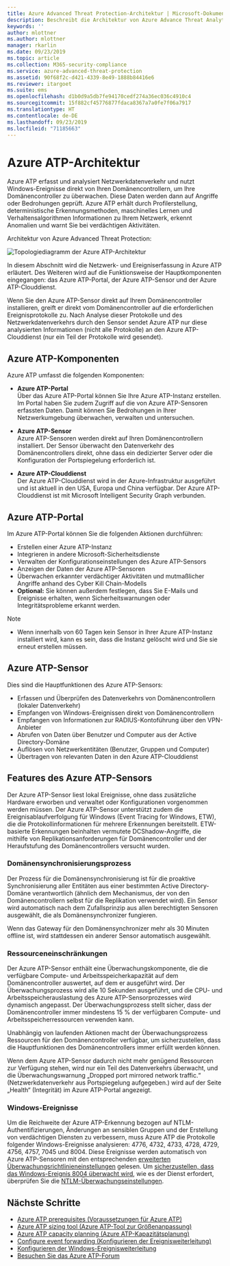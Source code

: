 ```yaml
---
title: Azure Advanced Threat Protection-Architektur | Microsoft-Dokumentation
description: Beschreibt die Architektur von Azure Advance Threat Analytics (ATP)
keywords: ''
author: mlottner
ms.author: mlottner
manager: rkarlin
ms.date: 09/23/2019
ms.topic: article
ms.collection: M365-security-compliance
ms.service: azure-advanced-threat-protection
ms.assetid: 90f68f2c-d421-4339-8e49-1888b84416e6
ms.reviewer: itargoet
ms.suite: ems
ms.openlocfilehash: d1b0d9a5db7fe94170cedf274a36ec036c4910c4
ms.sourcegitcommit: 15f882cf45776877fdaca8367a7a0fe7f06a7917
ms.translationtype: HT
ms.contentlocale: de-DE
ms.lasthandoff: 09/23/2019
ms.locfileid: "71185663"
---
```

# <a name="azure-atp-architecture"></a>Azure ATP-Architektur

Azure ATP erfasst und analysiert Netzwerkdatenverkehr und nutzt Windows-Ereignisse direkt von Ihren Domänencontrollern, um Ihre Domänencontroller zu überwachen. Diese Daten werden dann auf Angriffe oder Bedrohungen geprüft. Azure ATP erhält durch Profilerstellung, deterministische Erkennungsmethoden, maschinelles Lernen und Verhaltensalgorithmen Informationen zu Ihrem Netzwerk, erkennt Anomalien und warnt Sie bei verdächtigen Aktivitäten.

Architektur von Azure Advanced Threat Protection:

![Topologiediagramm der Azure ATP-Architektur](media/atp-architecture-topology.png)

In diesem Abschnitt wird die Netzwerk- und Ereigniserfassung in Azure ATP erläutert. Des Weiteren wird auf die Funktionsweise der Hauptkomponenten eingegangen: das Azure ATP-Portal, der Azure ATP-Sensor und der Azure ATP-Clouddienst. 

Wenn Sie den Azure ATP-Sensor direkt auf Ihrem Domänencontroller installieren, greift er direkt vom Domänencontroller auf die erforderlichen Ereignisprotokolle zu. Nach Analyse dieser Protokolle und des Netzwerkdatenverkehrs durch den Sensor sendet Azure ATP nur diese analysierten Informationen (nicht alle Protokolle) an den Azure ATP-Clouddienst (nur ein Teil der Protokolle wird gesendet). 

## <a name="azure-atp-components"></a>Azure ATP-Komponenten
Azure ATP umfasst die folgenden Komponenten:

-   **Azure ATP-Portal** <br>
Über das Azure ATP-Portal können Sie Ihre Azure ATP-Instanz erstellen. Im Portal haben Sie zudem Zugriff auf die von Azure ATP-Sensoren erfassten Daten. Damit können Sie Bedrohungen in Ihrer Netzwerkumgebung überwachen, verwalten und untersuchen.  
-   **Azure ATP-Sensor**<br>
Azure ATP-Sensoren werden direkt auf Ihren Domänencontrollern installiert. Der Sensor überwacht den Datenverkehr des Domänencontrollers direkt, ohne dass ein dedizierter Server oder die Konfiguration der Portspiegelung erforderlich ist.

-   **Azure ATP-Clouddienst**<br>
Der Azure ATP-Clouddienst wird in der Azure-Infrastruktur ausgeführt und ist aktuell in den USA, Europa und China verfügbar. Der Azure ATP-Clouddienst ist mit Microsoft Intelligent Security Graph verbunden. 

## <a name="azure-atp-portal"></a>Azure ATP-Portal 
Im Azure ATP-Portal können Sie die folgenden Aktionen durchführen:
- Erstellen einer Azure ATP-Instanz
- Integrieren in andere Microsoft-Sicherheitsdienste 
- Verwalten der Konfigurationseinstellungen des Azure ATP-Sensors 
- Anzeigen der Daten der Azure ATP-Sensoren
- Überwachen erkannter verdächtiger Aktivitäten und mutmaßlicher Angriffe anhand des Cyber Kill Chain-Modells
- **Optional:** Sie können außerdem festlegen, dass Sie E-Mails und Ereignisse erhalten, wenn Sicherheitswarnungen oder Integritätsprobleme erkannt werden.

> [!NOTE]
> - Wenn innerhalb von 60 Tagen kein Sensor in Ihrer Azure ATP-Instanz installiert wird, kann es sein, dass die Instanz gelöscht wird und Sie sie erneut erstellen müssen.

## <a name="azure-atp-sensor"></a>Azure ATP-Sensor
Dies sind die Hauptfunktionen des Azure ATP-Sensors:
- Erfassen und Überprüfen des Datenverkehrs von Domänencontrollern (lokaler Datenverkehr)
- Empfangen von Windows-Ereignissen direkt von Domänencontrollern 
- Empfangen von Informationen zur RADIUS-Kontoführung über den VPN-Anbieter
- Abrufen von Daten über Benutzer und Computer aus der Active Directory-Domäne
- Auflösen von Netzwerkentitäten (Benutzer, Gruppen und Computer)
- Übertragen von relevanten Daten in den Azure ATP-Clouddienst

 
## <a name="azure-atp-sensor-features"></a>Features des Azure ATP-Sensors

Der Azure ATP-Sensor liest lokal Ereignisse, ohne dass zusätzliche Hardware erworben und verwaltet oder Konfigurationen vorgenommen werden müssen. Der Azure ATP-Sensor unterstützt zudem die Ereignisablaufverfolgung für Windows (Event Tracing for Windows, ETW), die die Protokollinformationen für mehrere Erkennungen bereitstellt. ETW-basierte Erkennungen beinhalten vermutete DCShadow-Angriffe, die mithilfe von Replikationsanforderungen für Domänencontroller und der Heraufstufung des Domänencontrollers versucht wurden.

### <a name="domain-synchronizer-process"></a>Domänensynchronisierungsprozess

Der Prozess für die Domänensynchronisierung ist für die proaktive Synchronisierung aller Entitäten aus einer bestimmten Active Directory-Domäne verantwortlich (ähnlich dem Mechanismus, der von den Domänencontrollern selbst für die Replikation verwendet wird). Ein Sensor wird automatisch nach dem Zufallsprinzip aus allen berechtigten Sensoren ausgewählt, die als Domänensynchronizer fungieren. 

Wenn das Gateway für den Domänensynchronizer mehr als 30 Minuten offline ist, wird stattdessen ein anderer Sensor automatisch ausgewählt. 
    
### <a name="resource-limitations"></a>Ressourceneinschränkungen

Der Azure ATP-Sensor enthält eine Überwachungskomponente, die die verfügbare Compute- und Arbeitsspeicherkapazität auf dem Domänencontroller auswertet, auf dem er ausgeführt wird. Der Überwachungsprozess wird alle 10 Sekunden ausgeführt, und die CPU- und Arbeitsspeicherauslastung des Azure ATP-Sensorprozesses wird dynamisch angepasst. Der Überwachungsprozess stellt sicher, dass der Domänencontroller immer mindestens 15 % der verfügbaren Compute- und Arbeitsspeicherressourcen verwenden kann.

Unabhängig von laufenden Aktionen macht der Überwachungsprozess Ressourcen für den Domänencontroller verfügbar, um sicherzustellen, dass die Hauptfunktionen des Domänencontrollers immer erfüllt werden können.

Wenn dem Azure ATP-Sensor dadurch nicht mehr genügend Ressourcen zur Verfügung stehen, wird nur ein Teil des Datenverkehrs überwacht, und die Überwachungswarnung „Dropped port mirrored network traffic.“ (Netzwerkdatenverkehr aus Portspiegelung aufgegeben.) wird auf der Seite „Health“ (Integrität) im Azure ATP-Portal angezeigt.

### <a name="windows-events"></a>Windows-Ereignisse

Um die Reichweite der Azure ATP-Erkennung bezogen auf NTLM-Authentifizierungen, Änderungen an sensiblen Gruppen und der Erstellung von verdächtigen Diensten zu verbessern, muss Azure ATP die Protokolle folgender Windows-Ereignisse analysieren: 4776, 4732, 4733, 4728, 4729, 4756, 4757, 7045 und 8004. Diese Ereignisse werden automatisch von Azure ATP-Sensoren mit den entsprechenden [erweiterten Überwachungsrichtlinieneinstellungen](atp-advanced-audit-policy.md) gelesen. Um [sicherzustellen, dass das Windows-Ereignis 8004 überwacht wird](configure-event-collection.md##ntlm-authentication-using-windows-event-8004), wie es der Dienst erfordert, überprüfen Sie die [NTLM-Überwachungseinstellungen](https://blogs.technet.microsoft.com/askds/2009/10/08/ntlm-blocking-and-you-application-analysis-and-auditing-methodologies-in-windows-7/).

## <a name="next-steps"></a>Nächste Schritte

- [Azure ATP prerequisites (Voraussetzungen für Azure ATP)](atp-prerequisites.md)
- [Azure ATP sizing tool (Azure ATP-Tool zur Größenanpassung)](http://aka.ms/trisizingtool)
- [Azure ATP capacity planning (Azure ATP-Kapazitätsplanung)](atp-capacity-planning.md)
- [Configure event forwarding (Konfigurieren der Ereignisweiterleitung)](configure-event-forwarding.md)
- [Konfigurieren der Windows-Ereignisweiterleitung](configure-event-forwarding.md)
- [Besuchen Sie das Azure ATP-Forum](https://aka.ms/azureatpcommunity)
